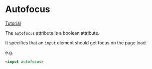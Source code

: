# Autofocus

[Tutorial](https://www.w3schools.com/tags/att_input_autofocus.asp)

The `autofocus` attribute is a boolean attribute.

It specifies that an `input` element should get focus on the page load.

e.g.

```html
<input autofocus>
```
